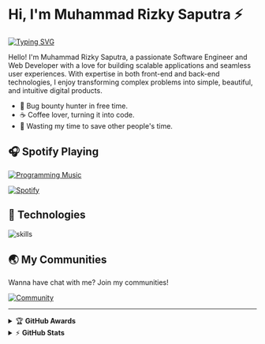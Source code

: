 # Hi, I'm Muhammad Rizky Saputra ⚡

[![Typing SVG](https://readme-typing-svg.herokuapp.com?font=comfortaa&color=016EEA&size=24&width=500&lines=Self-taught+Software+Engineer;Cybersecurity+Researcher;Web3+Enthusiast;Technopreneur)](https://git.io/typing-svg)

Hello! I'm Muhammad Rizky Saputra, a passionate Software Engineer and Web Developer with a love for building scalable applications and seamless user experiences. With expertise in both front-end and back-end technologies, I enjoy transforming complex problems into simple, beautiful, and intuitive digital products.

- 🔏 Bug bounty hunter in free time.
- ☕ Coffee lover, turning it into code.
- 🎯 Wasting my time to save other people's time.

## 🎧 Spotify Playing

[![Programming Music](https://img.shields.io/badge/Programming%20Music-%231DB954.svg?&style=flat-square&logo=spotify&logoColor=white)](https://open.spotify.com/playlist/7IqOarkgxmoiNCvKse043s?si=66192581a6f04acb) 

[![Spotify](https://readme-spotify.warengonzaga.com/api/spotify)](https://open.spotify.com/user/3e2dmyx9ydxnb8zmkq2ig15zu)

## 🔧 Technologies

![skills](https://skillicons.dev/icons?i=html,css,sass,js,ts,php,wordpress,nodejs,vue,react,mongodb,mysql,py,dockermd,git,figma,bash,cloudflare,jquery,nginx,vscode&theme=light)

## 🌏 My Communities

Wanna have chat with me? Join my communities!

[![Community](https://discordapp.com/api/guilds/1289365317536976998/widget.png?style=banner2)](https://discord.gg/uJjbF2tp) 

---

<!-- markdownlint-disable MD033 -->

<details>
    <summary>&#127942 <b>GitHub Awards</b></summary><br/>

![Github Trophy](https://github-profile-trophy.vercel.app/?username=ikiptr
</details>

<details>
    <summary>&#9889 <b>GitHub Stats</b></summary><br/>

[![ikiptr Github Stats](https://readme-stats.warengonzaga.com/api?username=ikiptr&show_icons=true&count_private=true)](#)

</details>

